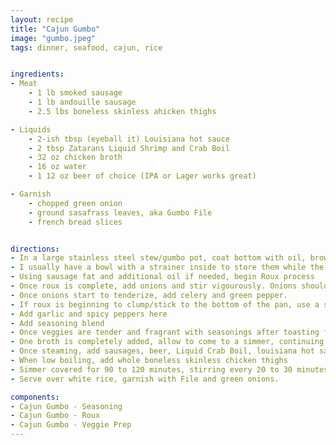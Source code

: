```yaml
---
layout: recipe
title: "Cajun Gumbo"
image: "gumbo.jpeg"
tags: dinner, seafood, cajun, rice


ingredients:
- Meat
    - 1 lb smoked sausage
    - 1 lb andouille sausage
    - 2.5 lbs boneless skinless ahicken thighs

- Liquids
    - 2-ish tbsp (eyeball it) Louisiana hot sauce
    - 2 tbsp Zatarans Liquid Shrimp and Crab Boil
    - 32 oz chicken broth
    - 16 oz water
    - 1 12 oz beer of choice (IPA or Lager works great)

- Garnish
    - chopped green onion
    - ground sasafrass leaves, aka Gumbo File
    - french bread slices


directions:
- In a large stainless steel stew/gumbo pot, coat bottom with oil, brown sausages in batches, and set aside. Season with Tonys as you go. 
- I usually have a bowl with a strainer inside to store them while the rest are cooking
- Using sausage fat and additional oil if needed, begin Roux process
- Once roux is complete, add onions and stir vigourously. Onions should be room temp so as to not clump roux.
- Once onions start to tenderize, add celery and green pepper.
- If roux is beginning to clump/stick to the bottom of the pan, use a splash of chicken broth (room temp) and stir vigourously to incorporate
- Add garlic and spicy peppers here
- Add seasoning blend
- Once veggies are tender and fragrant with seasonings after toasting for a bit, slowly begin streaming in chicken broth while stirring vigourously
- One broth is completely added, allow to come to a simmer, continuing to stir.
- Once steaming, add sausages, beer, Liquid Crab Boil, louisiana hot sauce
- When low boiling, add whole boneless skinless chicken thighs
- Simmer covered for 90 to 120 minutes, stirring every 20 to 30 minutes, keeping at a low boil (med-low heat, towards the lower side. slightly burbling)
- Serve over white rice, garnish with File and green onions.

components:
- Cajun Gumbo - Seasoning
- Cajun Gumbo - Roux
- Cajun Gumbo - Veggie Prep
---
```

